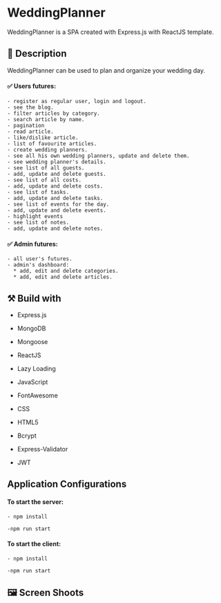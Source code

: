 # WeddingPlanner
WeddingPlanner is a SPA created with Express.js with ReactJS template.

## :memo: Description
WeddingPlanner can be used to plan and organize your wedding day.

#### :white_check_mark: Users futures: 

    - register as regular user, login and logout. 
    - see the blog.
    - filter articles by category.
    - search article by name.
    - pagination
    - read article.
    - like/dislike article.
    - list of favourite articles.
    - create wedding planners.
    - see all his own wedding planners, update and delete them.
    - see wedding planner's details.
    - see list of all guests.
    - add, update and delete guests.
    - see list of all costs.
    - add, update and delete costs.
    - see list of tasks.
    - add, update and delete tasks.
    - see list of events for the day.
    - add, update and delete events.
    - highlight events
    - see list of notes.
    - add, update and delete notes.
      
#### :white_check_mark: Admin futures: 

    - all user's futures.
    - admin's dashboard:  
      * add, edit and delete categories.
      * add, edit and delete articles.

## :hammer_and_pick: Build with

 - Express.js

 - MongoDB 

 - Mongoose 
 
 - ReactJS
 
 - Lazy Loading

 - JavaScript

 - FontAwesome

 - CSS

 - HTML5
 
 - Bcrypt
 
 - Express-Validator
 
 - JWT
 
## Application Configurations
 #### To start the server: 
 
    - npm install
    
    -npm run start
    
 #### To start the client: 
 
    - npm install
    
    -npm run start

## :framed_picture: Screen Shoots
